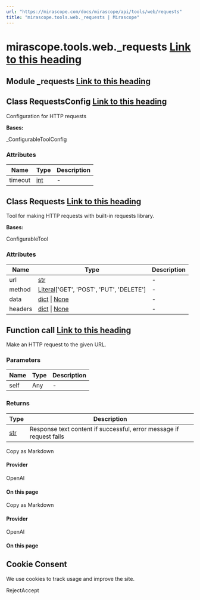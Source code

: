 ```yaml
---
url: "https://mirascope.com/docs/mirascope/api/tools/web/requests"
title: "mirascope.tools.web._requests | Mirascope"
---
```


# mirascope.tools.web.\_requests [Link to this heading](https://mirascope.com/docs/mirascope/api/tools/web/requests\#mirascope-tools-web-requests)

## Module \_requests [Link to this heading](https://mirascope.com/docs/mirascope/api/tools/web/requests\#requests)

## Class RequestsConfig [Link to this heading](https://mirascope.com/docs/mirascope/api/tools/web/requests\#requestsconfig)

Configuration for HTTP requests

**Bases:**

\_ConfigurableToolConfig

### Attributes

| Name | Type | Description |
| --- | --- | --- |
| timeout | [int](https://docs.python.org/3/library/functions.html#int) | - |

## Class Requests [Link to this heading](https://mirascope.com/docs/mirascope/api/tools/web/requests\#requests)

Tool for making HTTP requests with built-in requests library.

**Bases:**

ConfigurableTool

### Attributes

| Name | Type | Description |
| --- | --- | --- |
| url | [str](https://docs.python.org/3/library/stdtypes.html#str) | - |
| method | [Literal](https://docs.python.org/3/library/typing.html#typing.Literal)\['GET', 'POST', 'PUT', 'DELETE'\] | - |
| data | [dict](https://docs.python.org/3/library/stdtypes.html#dict) \| [None](https://docs.python.org/3/library/constants.html#None) | - |
| headers | [dict](https://docs.python.org/3/library/stdtypes.html#dict) \| [None](https://docs.python.org/3/library/constants.html#None) | - |

## Function call [Link to this heading](https://mirascope.com/docs/mirascope/api/tools/web/requests\#call)

Make an HTTP request to the given URL.

### Parameters

| Name | Type | Description |
| --- | --- | --- |
| self | Any | - |

### Returns

| Type | Description |
| --- | --- |
| [str](https://docs.python.org/3/library/stdtypes.html#str) | Response text content if successful, error message if request fails |

Copy as Markdown

#### Provider

OpenAI

#### On this page

Copy as Markdown

#### Provider

OpenAI

#### On this page

## Cookie Consent

We use cookies to track usage and improve the site.

RejectAccept